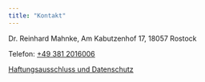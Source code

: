```yaml
---
title: "Kontakt"
---
```


Dr. Reinhard Mahnke, Am Kabutzenhof 17, 18057 Rostock
 
Telefon: [+49 381 2016006](tel:+493812016006)

[Haftungsausschluss und Datenschutz](/blog/haftung-datenschutz/)
